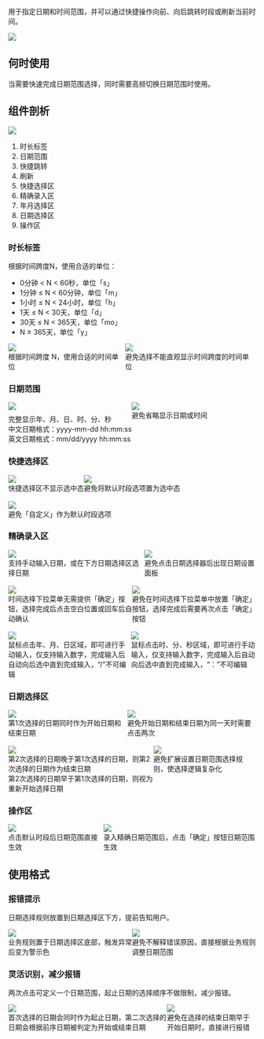 用于指定日期和时间范围，并可以通过快捷操作向前、向后跳转时段或刷新当前时间。

![](https://mdn.alipayobjects.com/oceanbase_design/afts/img/hyMcRrWR4j0AAAAAAAAAAAAADv3-AQBr/original)

## 何时使用

当需要快速完成日期范围选择，同时需要高频切换日期范围时使用。

## 组件剖析

![](https://mdn.alipayobjects.com/oceanbase_design/afts/img/trS0Ta2LlOMAAAAAAAAAAAAADv3-AQBr/original)

1. 时长标签
2. 日期范围
3. 快捷跳转
4. 刷新
5. 快捷选择区
6. 精确录入区
7. 年月选择区
8. 日期选择区
9. 操作区

### 时长标签

根据时间跨度N，使用合适的单位：

- 0分钟 < N < 60秒，单位「s」
- 1分钟 ≤ N < 60分钟，单位「m」
- 1小时 ≤ N < 24小时，单位「h」
- 1天 ≤ N < 30天，单位「d」
- 30天 ≤ N < 365天，单位「mo」
- N ≥ 365天，单位「y」

<div style="display: flex">
  <div>
    <img src="https://mdn.alipayobjects.com/oceanbase_design/afts/img/Qs9JTap1PpwAAAAAAAAAAAAADv3-AQBr/original" />
    <div class="image-description">根据时间跨度 N，使用合适的时间单位</div>
  </div>
  <div>
    <img src="https://mdn.alipayobjects.com/oceanbase_design/afts/img/eVjLToSmwwAAAAAAAAAAAAAADv3-AQBr/original" />
    <div class="image-description">避免选择不能直观显示时间跨度的时间单位</div>
  </div>
</div>

### 日期范围

<div style="display: flex">
  <div>
    <img src="https://mdn.alipayobjects.com/oceanbase_design/afts/img/8bpaRYtGCocAAAAAAAAAAAAADv3-AQBr/original" />
    <div class="image-description" style="margin-top: 8px">
      <div>完整显示年、月、日、时、分、秒</div>
      <div>中文日期格式：yyyy-mm-dd hh:mm:ss</div>
      <div>英文日期格式：mm/dd/yyyy hh:mm:ss</div>
    </div>
  </div>
  <div>
    <img src="https://mdn.alipayobjects.com/oceanbase_design/afts/img/XuR6SLWlcLsAAAAAAAAAAAAADv3-AQBr/original" />
    <div class="image-description">避免省略显示日期或时间</div>
  </div>
</div>

### 快捷选择区

<div style="display: flex">
  <div>
    <img src="https://mdn.alipayobjects.com/oceanbase_design/afts/img/ieuySIHcOt4AAAAAAAAAAAAADv3-AQBr/original" />
    <div class="image-description">快捷选择区不显示选中态</div>
  </div>
  <div>
    <img src="https://mdn.alipayobjects.com/oceanbase_design/afts/img/WDfoTb0KkwoAAAAAAAAAAAAADv3-AQBr/original" />
    <div class="image-description">避免将默认时段选项置为选中态</div>
  </div>
</div>

<br />

<div style="display: flex">
  <div>
    <img src="https://mdn.alipayobjects.com/oceanbase_design/afts/img/5FUWQarKEY4AAAAAAAAAAAAADv3-AQBr/original" />
    <div class="image-description">避免「自定义」作为默认时段选项</div>
  </div>
  <div style="visibility: hidden">
    <img src="https://mdn.alipayobjects.com/oceanbase_design/afts/img/5FUWQarKEY4AAAAAAAAAAAAADv3-AQBr/original" />
    <div class="image-description">避免「自定义」作为默认时段选项</div>
  </div>
</div>

### 精确录入区

<div style="display: flex">
  <div>
    <img src="https://mdn.alipayobjects.com/oceanbase_design/afts/img/xdJVTKrBwIgAAAAAAAAAAAAADv3-AQBr/original" />
    <div class="image-description">支持手动输入日期，或在下方日期选择区选择日期</div>
  </div>
  <div>
    <img src="https://mdn.alipayobjects.com/oceanbase_design/afts/img/Q4iiS4RJr2EAAAAAAAAAAAAADv3-AQBr/original" />
    <div class="image-description">避免点击日期选择器后出现日期设置面板</div>
  </div>
</div>

<br />

<div style="display: flex">
  <div>
    <img src="https://mdn.alipayobjects.com/oceanbase_design/afts/img/pB0WRYDuHh8AAAAAAAAAAAAADv3-AQBr/original" />
    <div class="image-description">时间选择下拉菜单无需提供「确定」按钮，选择完成后点击空白位置或回车后自动确认</div>
  </div>
  <div>
    <img src="https://mdn.alipayobjects.com/oceanbase_design/afts/img/Tr0qQr0qlrgAAAAAAAAAAAAADv3-AQBr/original" />
    <div class="image-description">避免在时间选择下拉菜单中放置「确定」按钮，选择完成后需要再次点击「确定」按钮</div>
  </div>
</div>

<br />

<div style="display: flex">
  <div>
    <img src="https://mdn.alipayobjects.com/oceanbase_design/afts/img/-5wPTr4KP2QAAAAAAAAAAAAADv3-AQBr/original" />
    <div class="image-description">鼠标点击年、月、日区域，即可进行手动输入，仅支持输入数字，完成输入后自动向后选中直到完成输入，“/”不可编辑</div>
  </div>
  <div>
    <img src="https://mdn.alipayobjects.com/oceanbase_design/afts/img/AdP2Q4QkVCQAAAAAAAAAAAAADv3-AQBr/original" />
    <div class="image-description">鼠标点击时、分、秒区域，即可进行手动输入，仅支持输入数字，完成输入后自动向后选中直到完成输入，“：”不可编辑</div>
  </div>
</div>

### 日期选择区

<div style="display: flex">
  <div>
    <img src="https://mdn.alipayobjects.com/oceanbase_design/afts/img/tCDdS4jIa1oAAAAAAAAAAAAADv3-AQBr/original" />
    <div class="image-description">第1次选择的日期同时作为开始日期和结束日期</div>
  </div>
  <div>
    <img src="https://mdn.alipayobjects.com/oceanbase_design/afts/img/o9lqSJILycwAAAAAAAAAAAAADv3-AQBr/original" />
    <div class="image-description">避免开始日期和结束日期为同一天时需要点击两次</div>
  </div>
</div>

<br />

<div style="display: flex">
  <div>
    <img src="https://mdn.alipayobjects.com/oceanbase_design/afts/img/JN2ATKSqGggAAAAAAAAAAAAADv3-AQBr/original" />
    <div class="image-description">第2次选择的日期晚于第1次选择的日期，则第2次选择的日期作为结束日期</div>
    <div class="image-description">第2次选择的日期早于第1次选择的日期，则视为重新开始选择日期</div>
  </div>
  <div>
    <img src="https://mdn.alipayobjects.com/oceanbase_design/afts/img/7oV5QIajg34AAAAAAAAAAAAADv3-AQBr/original" />
    <div class="image-description">避免扩展设置日期范围选择规则，使选择逻辑复杂化</div>
  </div>
</div>

### 操作区

<div style="display: flex">
  <div>
    <img src="https://mdn.alipayobjects.com/oceanbase_design/afts/img/4riKQLh0VHAAAAAAAAAAAAAADv3-AQBr/original" />
    <div class="image-description">点击默认时段后日期范围直接生效</div>
  </div>
  <div>
    <img src="https://mdn.alipayobjects.com/oceanbase_design/afts/img/MgwVR6VO-pAAAAAAAAAAAAAADv3-AQBr/original" />
    <div class="image-description">录入精确日期范围后，点击「确定」按钮日期范围生效</div>
  </div>
</div>

## 使用格式

### 报错提示

日期选择规则放置到日期选择区下方，提前告知用户。

<div style="display: flex">
  <div>
    <img src="https://mdn.alipayobjects.com/oceanbase_design/afts/img/fTJNQa34XgEAAAAAAAAAAAAADv3-AQBr/original" />
    <div class="image-description">业务规则置于日期选择区底部，触发异常后变为警示色</div>
  </div>
  <div>
    <img src="https://mdn.alipayobjects.com/oceanbase_design/afts/img/VhTFR6ht3DYAAAAAAAAAAAAADv3-AQBr/original" />
    <div class="image-description">避免不解释错误原因，直接根据业务规则调整日期范围</div>
  </div>
</div>

### 灵活识别，减少报错

两次点击可定义一个日期范围，起止日期的选择顺序不做限制，减少报错。

<div style="display: flex">
  <div>
    <img src="https://mdn.alipayobjects.com/oceanbase_design/afts/img/2nu2RrOYlEkAAAAAAAAAAAAADv3-AQBr/original" />
    <div class="image-description">首次选择的日期会同时作为起止日期，第二次选择的日期会根据前序日期被判定为开始或结束日期</div>
  </div>
  <div>
    <img src="https://mdn.alipayobjects.com/oceanbase_design/afts/img/Ht8pQpU4VnAAAAAAAAAAAAAADv3-AQBr/original" />
    <div class="image-description">避免在选择的结束日期早于开始日期时，直接进行报错</div>
  </div>
</div>
